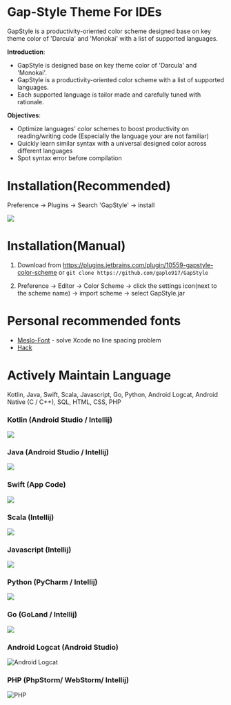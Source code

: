 # Gap-Style Theme For IDEs
GapStyle is a productivity-oriented color scheme designed base on key theme color of 'Darcula' and 'Monokai' with a list of supported languages.

**Introduction**:
* GapStyle is designed base on key theme color of 'Darcula' and 'Monokai'.
* GapStyle is a productivity-oriented color scheme with a list of supported languages.
* Each supported language is tailor made and carefully tuned with rationale.

**Objectives**:
* Optimize languages' color schemes to boost productivity on reading/writing code (Especially the language your are not familiar)
* Quickly learn similar syntax with a universal designed color across different languages
* Spot syntax error before compilation

# Installation(Recommended)
Preference -> Plugins -> Search 'GapStyle' -> install

![](https://cdn.rawgit.com/gaplo917/GapStyle/master/intellij-gapstyle-plugin-tutorial.png)

# Installation(Manual)
1. Download from https://plugins.jetbrains.com/plugin/10559-gapstyle-color-scheme or
`git clone https://github.com/gaplo917/GapStyle`

2. Preference -> Editor -> Color Scheme -> click the settings icon(next to the scheme name) -> import scheme -> select GapStyle.jar


# Personal recommended fonts
* [Meslo-Font](https://github.com/andreberg/Meslo-Font/tree/master) - solve Xcode no line spacing problem
* [Hack](https://github.com/source-foundry/Hack)


# Actively Maintain Language
Kotlin, Java, Swift, Scala, Javascript, Go, Python, Android Logcat, Android Native (C / C++), SQL, HTML, CSS, PHP

### Kotlin (Android Studio / Intellij)
![](https://cdn.rawgit.com/gaplo917/GapStyle/master/preview/kotlin.png)

### Java (Android Studio / Intellij)
![](https://cdn.rawgit.com/gaplo917/GapStyle/master/preview/java.png)

### Swift (App Code)
![](https://cdn.rawgit.com/gaplo917/GapStyle/master/preview/swift.png)

### Scala (Intellij)
![](https://cdn.rawgit.com/gaplo917/GapStyle/master/preview/scala.png)

### Javascript (Intellij)
![](https://cdn.rawgit.com/gaplo917/GapStyle/master/preview/javascript.png)

### Python (PyCharm / Intellij)
![](https://cdn.rawgit.com/gaplo917/GapStyle/master/preview/python.png)

### Go (GoLand / Intellij)
![](https://cdn.rawgit.com/gaplo917/GapStyle/master/preview/go.png)

### Android Logcat (Android Studio)
![Android Logcat](https://cdn.rawgit.com/gaplo917/GapStyle/master/preview/android-logcat.png)

### PHP (PhpStorm/ WebStorm/ Intellij)
![PHP](https://cdn.rawgit.com/gaplo917/GapStyle/master/preview/php.png)
